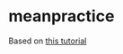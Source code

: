 # meanpractice

Based on [this tutorial](https://hackhands.com/how-to-get-started-on-the-mean-stack/)

